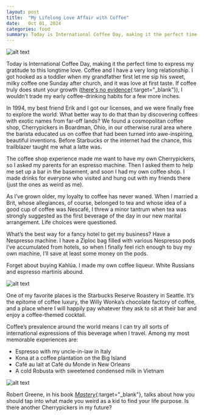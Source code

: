 ```yaml
---
layout: post
title:  "My Lifelong Love Affair with Coffee"
date:   Oct 01, 2024
categories: food
summary: Today is International Coffee Day, making it the perfect time to express my gratitude to this longtime love. Coffee and I have a very long relationship. I got hooked as a toddler when my grandfather first let me sip his sweet, milky coffee one Sunday after church, and it was love at first taste...
---
```



![alt text](/images/espresso_in_calabria.jpg "Title")

Today is International Coffee Day, making it the perfect time to express my gratitude to this longtime love. Coffee and I have a very long relationship. I got hooked as a toddler when my grandfather first let me sip his sweet, milky coffee one Sunday after church, and it was love at first taste. If coffee truly does stunt your growth ([there's no evidence](https://health.clevelandclinic.org/does-coffee-stunt-growth){:target="_blank"}), I wouldn’t trade my early coffee-drinking habits for a few more inches.  

In 1994, my best friend Erik and I got our licenses, and we were finally free to explore the world. What better way to do that than by discovering coffees with exotic names from far-off lands? We found a cosmopolitan coffee shop, Cherrypickers in Boardman, Ohio, in our otherwise rural area where the barista educated us on coffee that had been turned into awe-inspiring, beautiful inventions. Before Starbucks or the internet had the chance, this trailblazer taught me what a latte was. 

The coffee shop experience made me want to have my own Cherrypickers, so I asked my parents for an espresso machine. Then I asked them to help me set up a bar in the basement, and soon  I had my own coffee shop. I made drinks for everyone who  visited and hung out with my friends there (just the ones as weird as me). 

As I’ve grown older, my loyalty to coffee has never waned. When I married a Brit, whose allegiances, of course, belonged to tea and whose idea of a good cup of coffee was Nescafé, I threw a minor tantrum when tea was strongly suggested as the first beverage of the day in our new marital arrangement. Life choices were questioned.

What’s the best way for a fancy hotel to get my business? Have a Nespresso machine. I have a Ziploc bag filled with various Nespresso pods I’ve accumulated from hotels, so when I finally feel rich enough to buy my own machine, I’ll save at least some money on the pods.

Forget about buying Kahlúa. I made my own coffee liqueur. White Russians and espresso martinis abound. 

![alt text](/images/espresso_martini.jpg "Title")

One of my favorite places is the Starbucks Reserve Roastery in Seattle. It’s the epitome of coffee luxury, the Willy Wonka’s chocolate factory of coffee, and a place where I will happily pay whatever they ask to sit at their bar and enjoy a coffee-themed cocktail.

Coffee’s prevalence around the world means I can try all sorts of international expressions of this beverage when I travel. Among my most memorable experiences are:
* Espresso with my uncle-in-law in Italy
* Kona at a coffee plantation on the Big Island
* Café au lait at Café du Monde in New Orleans
* A cold Robusta with sweetened condensed milk in Vietnam

![alt text](/images/vietnamese_coffee.jpg "Title")

Robert Greene, in his book [_Mastery_](https://www.amazon.com/Mastery-Robert-Greene/dp/014312417X/){:target="_blank"}, talks about how you should tap into what made you weird as a kid to find your life purpose. Is there another Cherrypickers in my future?
